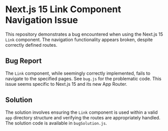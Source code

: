 # Next.js 15 Link Component Navigation Issue

This repository demonstrates a bug encountered when using the Next.js 15 `Link` component.  The navigation functionality appears broken, despite correctly defined routes.

## Bug Report
The `Link` component, while seemingly correctly implemented, fails to navigate to the specified pages.  See `bug.js` for the problematic code. This issue seems specific to Next.js 15 and its new App Router.

## Solution
The solution involves ensuring the `Link` component is used within a valid `app` directory structure and verifying the routes are appropriately handled.  The solution code is available in `bugSolution.js`.